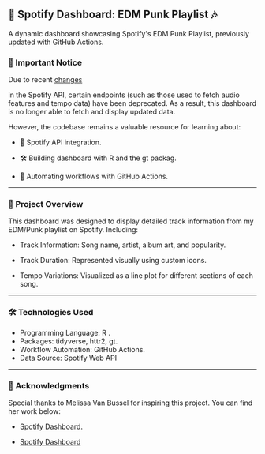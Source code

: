 ## 🎵 Spotify Dashboard: EDM Punk Playlist 🎶

A dynamic dashboard showcasing Spotify's EDM Punk Playlist, previously
updated with GitHub Actions.

### 🚨 Important Notice

Due to recent
<a href="https://developer.spotify.com/blog/2024-11-27-changes-to-the-web-api" target="_blank">changes</a>

in the Spotify API, certain endpoints (such as those used to fetch audio
features and tempo data) have been deprecated. As a result, this
dashboard is no longer able to fetch and display updated data.

However, the codebase remains a valuable resource for learning about:

- 🎯 Spotify API integration.

- 🛠️ Building dashboard with R and the gt packag.

- 🚀 Automating workflows with GitHub Actions.

------------------------------------------------------------------------

### 📝 Project Overview

This dashboard was designed to display detailed track information from my
EDM/Punk playlist on Spotify. Including:

- Track Information: Song name, artist, album art, and popularity.

- Track Duration: Represented visually using custom icons.

- Tempo Variations: Visualized as a line plot for different sections of
each song.

------------------------------------------------------------------------

### 🛠️ Technologies Used

- Programming Language: R .
- Packages: tidyverse, httr2, gt.
- Workflow Automation: GitHub Actions. 
- Data Source: Spotify Web API

------------------------------------------------------------------------

### 🤝 Acknowledgments

Special thanks to Melissa Van Bussel for inspiring this project. You can find her work
below:

-   <a href="https://melissavanbussel.github.io/spotify-dashboard/dashboard.html" target="_blank">Spotify Dashboard.</a>

-   <a href="https://github.com/melissavanbussel/spotify-dashboard/tree/main" target="_blank">Spotify Dashboard</a>

